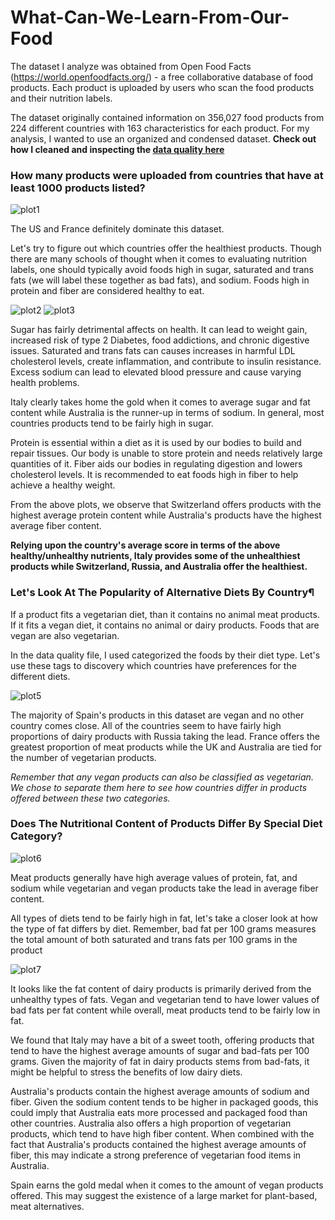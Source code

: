 # What-Can-We-Learn-From-Our-Food

The dataset I analyze was obtained from Open Food Facts (https://world.openfoodfacts.org/) - a free collaborative database of food products. Each product is uploaded by users who scan the food products and their nutrition labels. 

The dataset originally contained information on 356,027 food products from 224 different countries with 163 characteristics for each product. For my analysis, I wanted to use an organized and condensed dataset. __Check out how I cleaned and inspecting the [data quality here](https://github.com/indialindsay/What-Can-We-Learn-From-Our-Food/blob/master/Data%20Quality.ipynb)__

### How many products were uploaded from countries that have at least 1000 products listed?
![plot1](https://user-images.githubusercontent.com/68126147/97117010-1e75a580-16cf-11eb-94b9-fd1c96b9374a.png)

The US and France definitely dominate this dataset. 

Let's try to figure out which countries offer the healthiest products. Though there are many schools of thought when it comes to evaluating nutrition labels, one should typically avoid foods high in sugar, saturated and trans fats (we will label these together as bad fats), and sodium. Foods high in protein and fiber are considered healthy to eat.

![plot2](https://user-images.githubusercontent.com/68126147/97117140-d30fc700-16cf-11eb-89b8-14b1c8a28f19.png)
![plot3](https://user-images.githubusercontent.com/68126147/97117141-d3a85d80-16cf-11eb-930e-faca9c9bd360.png)

Sugar has fairly detrimental affects on health. It can lead to weight gain, increased risk of type 2 Diabetes, food addictions, and chronic digestive issues. Saturated and trans fats can causes increases in harmful LDL cholesterol levels, create inflammation, and contribute to insulin resistance. Excess sodium can lead to elevated blood pressure and cause varying health problems.

Italy clearly takes home the gold when it comes to average sugar and fat content while Australia is the runner-up in terms of sodium. In general, most countries products tend to be fairly high in sugar.

Protein is essential within a diet as it is used by our bodies to build and repair tissues. Our body is unable to store protein and needs relatively large quantities of it. Fiber aids our bodies in regulating digestion and lowers cholesterol levels. It is recommended to eat foods high in fiber to help achieve a healthy weight.

From the above plots, we observe that Switzerland offers products with the highest average protein content while Australia's products have the highest average fiber content.

__Relying upon the country's average score in terms of the above healthy/unhealthy nutrients, Italy provides some of the unhealthiest products while Switzerland, Russia, and Australia offer the healthiest.__

### Let's Look At The Popularity of Alternative Diets By Country¶
If a product fits a vegetarian diet, than it contains no animal meat products. If it fits a vegan diet, it contains no animal or dairy products. Foods that are vegan are also vegetarian.

In the data quality file, I used categorized the foods by their diet type. Let's use these tags to discovery which countries have preferences for the different diets.

![plot5](https://user-images.githubusercontent.com/68126147/97117143-d3a85d80-16cf-11eb-875f-61d72657add2.png)

The majority of Spain's products in this dataset are vegan and no other country comes close. All of the countries seem to have fairly high proportions of dairy products with Russia taking the lead. France offers the greatest proportion of meat products while the UK and Australia are tied for the number of vegetarian products.

*Remember that any vegan products can also be classified as vegetarian. We chose to separate them here to see how countries differ in products offered between these two categories.*

### Does The Nutritional Content of Products Differ By Special Diet Category?
![plot6](https://user-images.githubusercontent.com/68126147/97117144-d3a85d80-16cf-11eb-9b25-843acea5a164.png)

Meat products generally have high average values of protein, fat, and sodium while vegetarian and vegan products take the lead in average fiber content.

All types of diets tend to be fairly high in fat, let's take a closer look at how the type of fat differs by diet. Remember, bad fat per 100 grams measures the total amount of both saturated and trans fats per 100 grams in the product

![plot7](https://user-images.githubusercontent.com/68126147/97117145-d3a85d80-16cf-11eb-9eb4-aa245f55b3d9.png)

It looks like the fat content of dairy products is primarily derived from the unhealthy types of fats. Vegan and vegetarian tend to have lower values of bad fats per fat content while overall, meat products tend to be fairly low in fat.

We found that Italy may have a bit of a sweet tooth, offering products that tend to have the highest average amounts of sugar and bad-fats per 100 grams. Given the majority of fat in dairy products stems from bad-fats, it might be helpful to stress the benefits of low dairy diets.

Australia's products contain the highest average amounts of sodium and fiber. Given the sodium content tends to be higher in packaged goods, this could imply that Australia eats more processed and packaged food than other countries. Australia also offers a high proportion of vegetarian products, which tend to have high fiber content. When combined with the fact that Australia's products contained the highest average amounts of fiber, this may indicate a strong preference of vegetarian food items in Australia.

Spain earns the gold medal when it comes to the amount of vegan products offered. This may suggest the existence of a large market for plant-based, meat alternatives.
